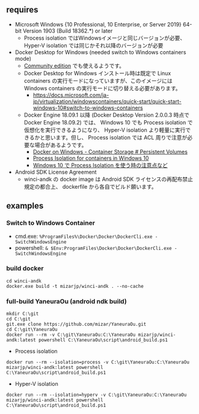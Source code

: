 ## requires

- Microsoft Windows {10 Professional, 10 Enterprise, or Server 2019} 64-bit Version 1903 (Build 18362.*) or later
    - Process isolation ではWindowsイメージと同じバージョンが必要、 Hyper-V isolation では同じかそれ以降のバージョンが必要
- Docker Desktop for Windows (needed switch to Windows containers mode)
    - [Community edition](https://hub.docker.com/editions/community/docker-ce-desktop-windows) でも使えるようです。
    - Docker Desktop for Windows インストール時は既定で Linux containers の実行モードになっていますが、このイメージには Windows containers の実行モードに切り替える必要があります。
        - https://docs.microsoft.com/ja-jp/virtualization/windowscontainers/quick-start/quick-start-windows-10#switch-to-windows-containers
    - Docker Engine 18.09.1 以降 (Docker Desktop Version 2.0.0.3 時点で Docker Engine 18.09.2) では、 Windows 10 でも Process isolation で仮想化を実行できるようになり、 Hyper-V isolation より軽量に実行できるかと思います。但し、 Process isolation では ACL 周りで注意が必要な場合があるようです。
        - [Docker on Windows - Container Storage # Persistent Volumes](https://docs.microsoft.com/en-us/virtualization/windowscontainers/manage-containers/container-storage#persistent-volumes)
        - [Process Isolation for containers in Windows 10](https://blogs.msdn.microsoft.com/freddyk/2019/01/13/process-isolation-for-containers-in-windows-10/)
        - [Windows 10 で Process Isolation を使う時の注意点など](https://blog.shibayan.jp/entry/20190208/1549617101)
- Android SDK License Agreement
    - winci-andk の docker image は Android SDK ライセンスの再配布禁止規定の都合上、 dockerfile から各自でビルド願います。

## examples

### Switch to Windows Container

- cmd.exe: `%ProgramFiles%\Docker\Docker\DockerCli.exe -SwitchWindowsEngine`
- powershell: `& $Env:ProgramFiles\Docker\Docker\DockerCli.exe -SwitchWindowsEngine`

### build docker

```
cd winci-andk
docker.exe build -t mizarjp/winci-andk . --no-cache
```

### full-build YaneuraOu (android ndk build)

```
mkdir C:\git
cd C:\git
git.exe clone https://github.com/mizar/YaneuraOu.git
cd C:\git\YaneuraOu
docker run --rm -v C:\git\YaneuraOu:C:\YaneuraOu mizarjp/winci-andk:latest powershell C:\YaneuraOu\script\android_build.ps1
```

- Process isolation

```
docker run --rm --isolation=process -v C:\git\YaneuraOu:C:\YaneuraOu mizarjp/winci-andk:latest powershell C:\YaneuraOu\script\android_build.ps1
```

- Hyper-V isolation

```
docker run --rm --isolation=hyperv -v C:\git\YaneuraOu:C:\YaneuraOu mizarjp/winci-andk:latest powershell C:\YaneuraOu\script\android_build.ps1
```
